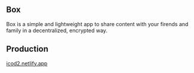 ## Box

Box is a simple and lightweight app to share content with your firends and family in a decentralized, encrypted way.

## Production

[icod2.netlify.app](icod2.netlify.app)
